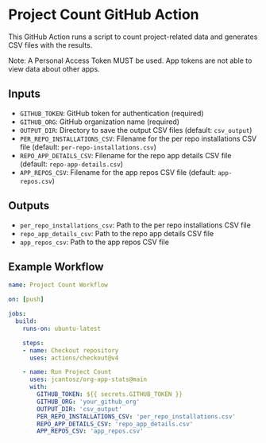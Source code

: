 # Project Count GitHub Action

This GitHub Action runs a script to count project-related data and generates CSV files with the results.

Note: A Personal Access Token MUST be used. App tokens are not able to view data about other apps.

## Inputs

- `GITHUB_TOKEN`: GitHub token for authentication (required)
- `GITHUB_ORG`: GitHub organization name (required)
- `OUTPUT_DIR`: Directory to save the output CSV files (default: `csv_output`)
- `PER_REPO_INSTALLATIONS_CSV`: Filename for the per repo installations CSV file (default: `per-repo-installations.csv`)
- `REPO_APP_DETAILS_CSV`: Filename for the repo app details CSV file (default: `repo-app-details.csv`)
- `APP_REPOS_CSV`: Filename for the app repos CSV file (default: `app-repos.csv`)

## Outputs

- `per_repo_installations_csv`: Path to the per repo installations CSV file
- `repo_app_details_csv`: Path to the repo app details CSV file
- `app_repos_csv`: Path to the app repos CSV file

## Example Workflow

```yaml
name: Project Count Workflow

on: [push]

jobs:
  build:
    runs-on: ubuntu-latest

    steps:
    - name: Checkout repository
      uses: actions/checkout@v4

    - name: Run Project Count
      uses: jcantosz/org-app-stats@main
      with:
        GITHUB_TOKEN: ${{ secrets.GITHUB_TOKEN }}
        GITHUB_ORG: 'your_github_org'
        OUTPUT_DIR: 'csv_output'
        PER_REPO_INSTALLATIONS_CSV: 'per_repo_installations.csv'
        REPO_APP_DETAILS_CSV: 'repo_app_details.csv'
        APP_REPOS_CSV: 'app_repos.csv'
```
